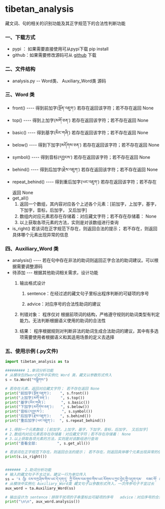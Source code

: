 # tibetan_analysis
藏文词、句的相关的识别功能及其正字规范下的合法性判断功能
### 一、下载方式

* pypi ：  如果需要直接使用可从pypi下载   pip install  
* github：如果需要修改源码可从 [github](https://github.com/puntsokCN/tibetan_analysis) 下载

### 二、文件结构

- analysis.py                 --    Word类、 Auxiliary_Word类 源码


### 三、Word 类

- front()  ----  			      得到前加字(སྔོན་འཇུག་)     若存在返回该字符；若不存在返回 None
- top()   ----                     得到上加字(མགོ་ཅན་)     若存在返回该字符；若不存在返回 None
- basic()  ----                   得到基字(མིང་གཞི་)     若存在返回该字符；若不存在返回 None
- below()  ----                  得到下加字(མདོགས་ཅན་)     若存在返回该字符；若不存在返回 None
- symbol() ----                 得到音标(དབྱངས་)     若存在返回该字符；若不存在返回 None
- behind()  ----                 得到后加字(རྗེས་འཇུག་)     若存在返回该字符；若不存在返回 None
- repeat_behind() ----     得到重后加字(ཡང་འཇུག་)     若存在返回该字符；若不存在返回 None
- get_all()                   
  1. 返回一个数组，其内容对应各个上述各个元素：[前加字，上加字，基字，下加字，音标，后加字， 又后加字]
  2. 数组内对应元素若存在存储着：对应藏文字符；若不存在存储着： None
  3. 以上获取各项元素的方法，实则是对该数组进行查询	
- is_right()             若该词在正字规范下存在，则返回合法的提示； 若不存在，则返回具体哪个元素出现异常的信息

### 四、Auxiliary_Word 类 

- analysis()  ----        若在句中存在非法的助词则返回正字合法的助词建议。可以根据需要调整源码
- 待添加     ---   根据其他助词相关需求，设计功能
  1.  输出格式设计 

      1)  sentence：在经过滤的藏文句子里标出程序判断的可疑项的序号  

      2)  advice：对应序号的合法性助词的建议

  2.  判错对象：  程序仅对 根据前项词的结构，严格遵守规则的助词类型有判定能力。无法判断根据语义使用的助词的合法性

  3. 结果： 程序根据规则对判断非法的助词生成合法助词的建议，其中有多选项需要使用者根据语义和其适用场景的定义去选择

  

### 五、使用示例   (.py文件)

```python
import tibetan_analysis as ta

######### 1.单词分析功能
# 从模块包的word文件中实例化 Word 类，藏文以参数形式传入
s = ta.Word("བསྒྲིགས")       

# 若存在元素，返回对应藏文字符； 若不存在返回 None
print("前加字(སྔོན་འཇུག་):    ", s.front())
print("上加字(མགོ་ཅན་):     ", s.top())
print("基字(མིང་གཞི་):       ", s.basic())
print("下加字(མདོགས་ཅན་):   ", s.below())
print("音标(དབྱངས་):        ", s.symbol())
print("后加字(རྗེས་འཇུག་):    ", s.behind())
print("重后加字(ཡང་འཇུག་):  ", s.repeat_behind())

# 1.得到一个元素数组：[前加字，上加字，基字，下加字，音标，后加字， 又后加字]
# 2.数组内对应元素若存在存储着：对应藏文字符；若不存在存储着： None
# 3.以上获取各项元素的方法，实则是对该数组进行查询
print("查看全部:         ", s.get_all())

# 若该词在正字规范下存在，则返回合法的提示； 若不存在，则返回具体哪个元素出现异常的信息
print(s.is_right())


#######  2.助词分析功能
# 输入的藏文句子不太过长，建议一行为单位传入
ss = '༣ ༂ ངས་བཀྲ་ཤིས་གིས་ཡང་དེ་དག་དུ་ ཀྱི་རོགས་རམ་གྲུབ་གིས་ཡང་རོགས་པ་ཀྱང་བྱེད་གྱི་འདུག་དམ་  བཟང་གོ་ ཚང་མ་ལེགས་རུ་ཕྱིན་སྟེ་ ལོ་རྩ་པ་  དག་ཞེས་གསུངས། ཞིང་བ་ ལྷ་ས་བ་'
# 从模块中实例化 Auxiliary_Word类 藏文句子以参数形式传入，一次传参句子不宜过长
aux_word = ta.Auxiliary_Word(ss)      

# 输出设计为 sentence：排除干扰项的子串里标出可疑项的序号   advice：对应序号的合法性助词的建议
print("\n\n", aux_word.analysis())

```

